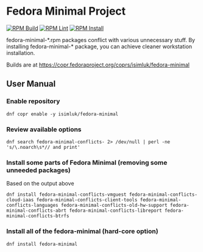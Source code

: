 # Fedora Minimal Project
[![RPM Build](https://github.com/Element104/fedora-minimal/actions/workflows/rpm_build.yaml/badge.svg)](https://github.com/Element104/fedora-minimal/actions/workflows/rpm_build.yaml)
[![RPM Lint](https://github.com/Element104/fedora-minimal/actions/workflows/rpmlint.yml/badge.svg)](https://github.com/Element104/fedora-minimal/actions/workflows/rpmlint.yml)
[![RPM Install](https://github.com/Element104/fedora-minimal/actions/workflows/e2e.yml/badge.svg)](https://github.com/Element104/fedora-minimal/actions/workflows/e2e.yml)

fedora-minimal-\*.rpm packages conflict with various
unnecessary stuff. By installing fedora-minimal-\* package,
you can achieve cleaner workstation installation.

Builds are at https://copr.fedoraproject.org/coprs/isimluk/fedora-minimal

## User Manual

### Enable repository

```
dnf copr enable -y isimluk/fedora-minimal
```

### Review available options

```
dnf search fedora-minimal-conflicts- 2> /dev/null | perl -ne 's/\.noarch\s*// and print'
```

### Install some parts of Fedora Minimal (removing some unneeded packages)
Based on the output above
```
dnf install fedora-minimal-conflicts-vmguest fedora-minimal-conflicts-cloud-iaas fedora-minimal-conflicts-client-tools fedora-minimal-conflicts-languages fedora-minimal-conflicts-old-hw-support fedora-minimal-conflicts-abrt fedora-minimal-conflicts-libreport fedora-minimal-conflicts-btrfs
```

### Install all of the fedora-minimal (hard-core option)
```
dnf install fedora-minimal
```

